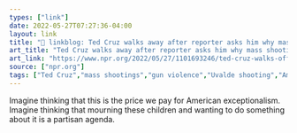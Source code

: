 ```yaml
---
types: ["link"]
date: 2022-05-27T07:27:36-04:00
layout: link
title: "🔗 linkblog: Ted Cruz walks away after reporter asks him why mass shootings keep happening : NPR'"
art_title: "Ted Cruz walks away after reporter asks him why mass shootings keep happening : NPR"
art_link: "https://www.npr.org/2022/05/27/1101693246/ted-cruz-walks-off-reporter-uvalde-texas-school-shooting"
source: ["npr.org"]
tags: ["Ted Cruz","mass shootings","gun violence","Uvalde shooting","American exceptionalism"]
---
```

Imagine thinking that this is the price we pay for American exceptionalism. Imagine thinking that mourning these children and wanting to do something about it is a partisan agenda.
 
